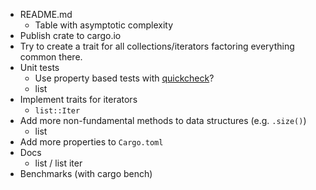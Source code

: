 * README.md
  * Table with asymptotic complexity
* Publish crate to cargo.io
* Try to create a trait for all collections/iterators factoring everything common there.
* Unit tests
  * Use property based tests with [quickcheck](https://github.com/BurntSushi/quickcheck)?
  * list
* Implement traits for iterators
  * `list::Iter`
* Add more non-fundamental methods to data structures (e.g. `.size()`)
  * list
* Add more properties to `Cargo.toml`
* Docs
  * list / list iter
* Benchmarks (with cargo bench)
